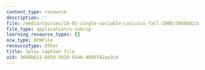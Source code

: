```yaml
---
content_type: resource
description: ''
file: /media/courses/18-01-single-variable-calculus-fall-2006/3668b621045d5b1091464895f42ae3c4_Bv9kVDcj7yo.vtt
file_type: application/x-subrip
learning_resource_types: []
ocw_type: OCWFile
resourcetype: Other
title: 3play caption file
uid: 3668b621-045d-5b10-9146-4895f42ae3c4
---
```

